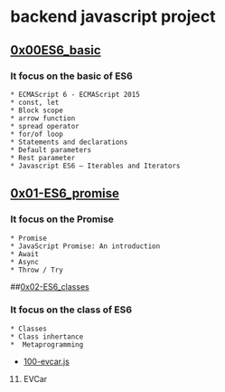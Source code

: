 # backend javascript project

## [0x00ES6_basic](https://github.com/jabez-abija2399/alx-backend-javascript/tree/main/0x00-ES6_basic) 
### It focus on the basic of ES6 
	* ECMAScript 6 - ECMAScript 2015
	* const, let
	* Block scope
	* arrow function
	* spread operator
	* for/of loop
	* Statements and declarations
	* Default parameters
	* Rest parameter
	* Javascript ES6 — Iterables and Iterators

## [0x01-ES6_promise](https://github.com/jabez-abija2399/alx-backend-javascript/tree/main/0x01-ES6_promise)
### It focus on the Promise
    * Promise
    * JavaScript Promise: An introduction
    * Await
    * Async
    * Throw / Try

##[0x02-ES6_classes](https://github.com/jabez-abija2399/alx-backend-javascript/tree/main/0x02-ES6_classes)
### It focus on the class of ES6
	* Classes
	* Class inhertance
    *  Metaprogramming

* [100-evcar.js](./100-evcar.js)
11. EVCar
